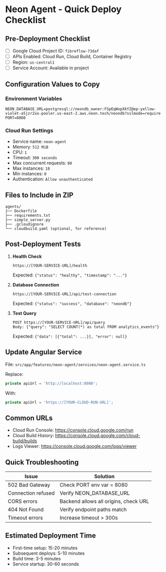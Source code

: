# Neon Agent - Quick Deploy Checklist

## Pre-Deployment Checklist

- [ ] Google Cloud Project ID: `fibreflow-73daf`
- [ ] APIs Enabled: Cloud Run, Cloud Build, Container Registry
- [ ] Region: `us-central1`
- [ ] Service Account: Available in project

## Configuration Values to Copy

### Environment Variables
```
NEON_DATABASE_URL=postgresql://neondb_owner:FSpEqWxpXkYZ@ep-yellow-violet-a5jzr2xo-pooler.us-east-2.aws.neon.tech/neondb?sslmode=require
PORT=8080
```

### Cloud Run Settings
- Service name: `neon-agent`
- Memory: `512 MiB`
- CPU: `1`
- Timeout: `300 seconds`
- Max concurrent requests: `80`
- Max instances: `10`
- Min instances: `0`
- Authentication: `Allow unauthenticated`

## Files to Include in ZIP

```
agents/
├── Dockerfile
├── requirements.txt
├── simple_server.py
├── .gcloudignore
└── cloudbuild.yaml (optional, for reference)
```

## Post-Deployment Tests

1. **Health Check**
   ```
   https://[YOUR-SERVICE-URL]/health
   ```
   Expected: `{"status": "healthy", "timestamp": "..."}`

2. **Database Connection**
   ```
   https://[YOUR-SERVICE-URL]/api/test-connection
   ```
   Expected: `{"status": "success", "database": "neondb"}`

3. **Test Query**
   ```
   POST https://[YOUR-SERVICE-URL]/api/query
   Body: {"query": "SELECT COUNT(*) as total FROM analytics_events"}
   ```
   Expected: `{"data": [{"total": ...}], "error": null}`

## Update Angular Service

File: `src/app/features/neon-agent/services/neon-agent.service.ts`

Replace:
```typescript
private apiUrl = 'http://localhost:8080';
```

With:
```typescript
private apiUrl = 'https://[YOUR-CLOUD-RUN-URL]';
```

## Common URLs

- Cloud Run Console: https://console.cloud.google.com/run
- Cloud Build History: https://console.cloud.google.com/cloud-build/builds
- Logs Viewer: https://console.cloud.google.com/logs/viewer

## Quick Troubleshooting

| Issue | Solution |
|-------|----------|
| 502 Bad Gateway | Check PORT env var = 8080 |
| Connection refused | Verify NEON_DATABASE_URL |
| CORS errors | Backend allows all origins, check URL |
| 404 Not Found | Verify endpoint paths match |
| Timeout errors | Increase timeout > 300s |

## Estimated Deployment Time

- First-time setup: 15-20 minutes
- Subsequent deploys: 5-10 minutes
- Build time: 3-5 minutes
- Service startup: 30-60 seconds